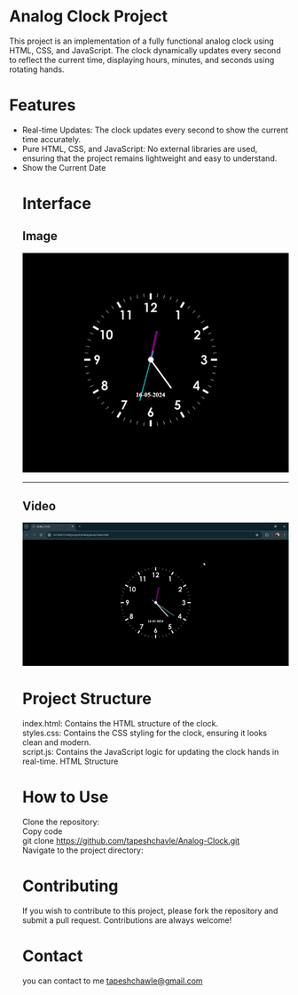 # Analog Clock Project

This project is an implementation of a fully functional analog clock using HTML, CSS, and JavaScript. The clock dynamically updates every second to reflect the current time, displaying hours, minutes, and seconds using rotating hands.

# Features

<ul>
<li>Real-time Updates: The clock updates every second to show the current time accurately.</li>
<li>Pure HTML, CSS, and JavaScript: No external libraries are used, ensuring that the project remains lightweight and easy to understand.</li>
<li>Show the Current Date</li>

# Interface

 <h2>Image</h2>
<img src="./media/analog.png"></img>

<hr>
 <h2>Video</h2>
 
![Demo](./media/analogclock.gif)

# Project Structure

index.html: Contains the HTML structure of the clock.<br>
styles.css: Contains the CSS styling for the clock, ensuring it looks clean and modern.<br>
script.js: Contains the JavaScript logic for updating the clock hands in real-time.
HTML Structure<br>

# How to Use

Clone the repository: <br>
Copy code<br>
git clone https://github.com/tapeshchavle/Analog-Clock.git<br>
Navigate to the project directory:<br>

# Contributing

If you wish to contribute to this project, please fork the repository and submit a pull request. Contributions are always welcome!

# Contact

you can contact to me tapeshchawle@gmail.com
